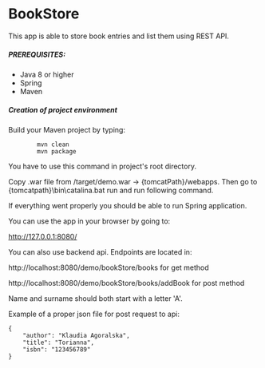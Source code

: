 # BookStore

This app is able to store book entries and list them using REST API.

##### PREREQUISITES:
- Java 8 or higher
- Spring
- Maven

##### Creation of project environment

Build your Maven project by typing:

            mvn clean
            mvn package

You have to use this command in project's root directory.

Copy .war file from /target/demo.war -> {tomcatPath}/webapps.
Then go to {tomcatpath}\bin\catalina.bat run and run following command.



If everything went properly you should be able to run Spring application.



You can use the app in your browser by going to:

http://127.0.0.1:8080/


You can also use backend api. Endpoints are located in:

http://localhost:8080/demo/bookStore/books for get method

http://localhost:8080/demo/bookStore/books/addBook for post method



Name and surname should both start with a letter 'A'. 

Example of a proper json file for post request to api: 

    {
        "author": "Klaudia Agoralska",
        "title": "Torianna",
        "isbn": "123456789"
    }
